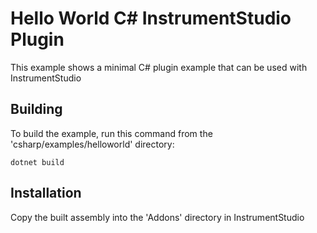 # Hello World C# InstrumentStudio Plugin

This example shows a minimal C# plugin example that can be used with InstrumentStudio

## Building
To build the example, run this command from the 'csharp/examples/helloworld' directory:

`dotnet build`

## Installation
Copy the built assembly into the 'Addons' directory in InstrumentStudio